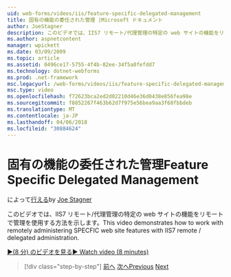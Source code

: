 ```yaml
---
uid: web-forms/videos/iis/feature-specific-delegated-management
title: 固有の機能の委任された管理 |Microsoft ドキュメント
author: JoeStagner
description: このビデオでは、IIS7 リモート/代理管理の特定の web サイトの機能をリモートで管理を使用する方法を示します。
ms.author: aspnetcontent
manager: wpickett
ms.date: 03/09/2009
ms.topic: article
ms.assetid: 0496ce17-5755-4f4b-82ee-34f5a0fefdd7
ms.technology: dotnet-webforms
ms.prod: .net-framework
msc.legacyurl: /web-forms/videos/iis/feature-specific-delegated-management
msc.type: video
ms.openlocfilehash: f72623bca2ed2d02210d46e36d0438e856fea98e
ms.sourcegitcommit: f8852267f463b62d7f975e56bea9aa3f68fbbdeb
ms.translationtype: MT
ms.contentlocale: ja-JP
ms.lasthandoff: 04/06/2018
ms.locfileid: "30884624"
---
```

<a name="feature-specific-delegated-management"></a><span data-ttu-id="dda85-103">固有の機能の委任された管理</span><span class="sxs-lookup"><span data-stu-id="dda85-103">Feature Specific Delegated Management</span></span>
====================
<span data-ttu-id="dda85-104">によって[行える](https://github.com/JoeStagner)</span><span class="sxs-lookup"><span data-stu-id="dda85-104">by [Joe Stagner](https://github.com/JoeStagner)</span></span>

<span data-ttu-id="dda85-105">このビデオでは、IIS7 リモート/代理管理の特定の web サイトの機能をリモートで管理を使用する方法を示します。</span><span class="sxs-lookup"><span data-stu-id="dda85-105">This video demonstrates how to work with remotely administering SPECFIC web site features with IIS7 remote / delegated administration.</span></span>

[<span data-ttu-id="dda85-106">&#9654;(8 分) のビデオを見る</span><span class="sxs-lookup"><span data-stu-id="dda85-106">&#9654; Watch video (8 minutes)</span></span>](https://channel9.msdn.com/Blogs/ASP-NET-Site-Videos/feature-specific-delegated-management)

> [!div class="step-by-step"]
> <span data-ttu-id="dda85-107">[前へ](working-with-iis7-deligated-admin.md)
> [次へ](troubleshooting-production-aspnet-apps.md)</span><span class="sxs-lookup"><span data-stu-id="dda85-107">[Previous](working-with-iis7-deligated-admin.md)
[Next](troubleshooting-production-aspnet-apps.md)</span></span>
